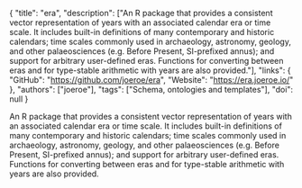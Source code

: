 {
  "title": "era",
  "description": ["An R package that provides a consistent vector representation of years with an associated calendar era or time scale. It includes built-in definitions of many contemporary and historic calendars; time scales commonly used in archaeology, astronomy, geology, and other palaeosciences (e.g. Before Present, SI-prefixed annus); and support for arbitrary user-defined eras. Functions for converting between eras and for type-stable arithmetic with years are also provided."],
  "links": {
    "GitHub": "https://github.com/joeroe/era",
    "Website": "https://era.joeroe.io/"
  },
  "authors": ["joeroe"],
  "tags": ["Schema, ontologies and templates"],
  "doi": null
}

<!-- Generated by csv2md.R – do not edit by hand -->

An R package that provides a consistent vector representation of years with an associated calendar era or time scale. It includes built-in definitions of many contemporary and historic calendars; time scales commonly used in archaeology, astronomy, geology, and other palaeosciences (e.g. Before Present, SI-prefixed annus); and support for arbitrary user-defined eras. Functions for converting between eras and for type-stable arithmetic with years are also provided.